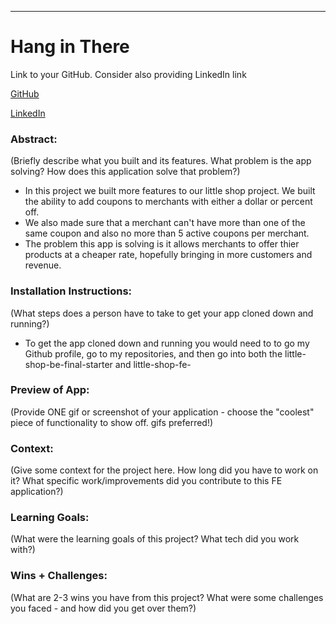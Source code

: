 
______________________________________________________  

# Hang in There  

Link to your GitHub. Consider also providing LinkedIn link

[GitHub](https://github.com/ldsauer)

[LinkedIn](https://www.linkedin.com/in/ldsauer/)

### Abstract:
(Briefly describe what you built and its features. What problem is the app solving? How does this application solve that problem?)

- In this project we built more features to our little shop project. We built the ability to add coupons to merchants with either a dollar or percent off. 
- We also made sure that a merchant can't have more than one of the same coupon and also no more than 5 active coupons per merchant. 
- The problem this app is solving is it allows merchants to offer thier products at a cheaper rate, hopefully bringing in more customers and revenue. 

### Installation Instructions:
(What steps does a person have to take to get your app cloned down and running?)
- To get the app cloned down and running you would need to to go my Github profile, go to my repositories, and then go into both the little-shop-be-final-starter and little-shop-fe-

### Preview of App:
(Provide ONE gif or screenshot of your application - choose the "coolest" piece of functionality to show off. gifs preferred!)

### Context:
(Give some context for the project here. How long did you have to work on it? What specific work/improvements did you contribute to this FE application?)

### Learning Goals:
(What were the learning goals of this project? What tech did you work with?)

### Wins + Challenges:
(What are 2-3 wins you have from this project? What were some challenges you faced - and how did you get over them?)

